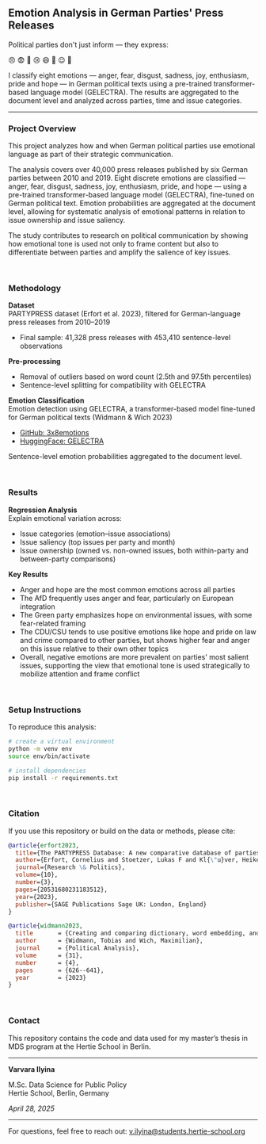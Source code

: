 ## Emotion Analysis in German Parties' Press Releases

Political parties don't just inform — they express:

😠 😨 🤢 😢 😄 🤩 😌 🥺

I classify eight emotions — anger, fear, disgust, sadness, joy, enthusiasm, pride and hope — in German political texts using a pre-trained transformer-based language model (GELECTRA). The results are aggregated to the document level and analyzed across parties, time and issue categories.

---

### Project Overview

This project analyzes how and when German political parties use emotional language as part of their strategic communication.  

The analysis covers over 40,000 press releases published by six German parties between 2010 and 2019. Eight discrete emotions are classified — anger, fear, disgust, sadness, joy, enthusiasm, pride, and hope — using a pre-trained transformer-based language model (GELECTRA), fine-tuned on German political text. Emotion probabilities are aggregated at the document level, allowing for systematic analysis of emotional patterns in relation to issue ownership and issue saliency.  

The study contributes to research on political communication by showing how emotional tone is used not only to frame content but also to differentiate between parties and amplify the salience of key issues.

<br>

### Methodology

**Dataset**  
PARTYPRESS dataset (Erfort et al. 2023), filtered for German-language press releases from 2010–2019  
- Final sample: 41,328 press releases with 453,410 sentence-level observations

**Pre-processing**  
- Removal of outliers based on word count (2.5th and 97.5th percentiles)  
- Sentence-level splitting for compatibility with GELECTRA

**Emotion Classification**  
Emotion detection using GELECTRA, a transformer-based model fine-tuned for German political texts (Widmann & Wich 2023)

- [GitHub: 3x8emotions](https://github.com/tweedmann/3x8emotions)
- [HuggingFace: GELECTRA](https://huggingface.co/german-nlp-group/electra-base-german-uncased)

Sentence-level emotion probabilities aggregated to the document level.

<br>

### Results

**Regression Analysis**  
Explain emotional variation across:

- Issue categories (emotion–issue associations)
- Issue saliency (top issues per party and month)
- Issue ownership (owned vs. non-owned issues, both within-party and between-party comparisons)

**Key Results**  
- Anger and hope are the most common emotions across all parties
- The AfD frequently uses anger and fear, particularly on European integration
- The Green party emphasizes hope on environmental issues, with some fear-related framing
- The CDU/CSU tends to use positive emotions like hope and pride on law and crime compared to other parties, but shows higher fear and anger on this issue relative to their own other topics
- Overall, negative emotions are more prevalent on parties' most salient issues, supporting the view that emotional tone is used strategically to mobilize attention and frame conflict

<br>

### Setup Instructions

To reproduce this analysis:

```bash
# create a virtual environment
python -m venv env
source env/bin/activate

# install dependencies
pip install -r requirements.txt
```
<br>

### Citation

If you use this repository or build on the data or methods, please cite:

```bibtex
@article{erfort2023,
  title={The PARTYPRESS Database: A new comparative database of parties’ press releases},
  author={Erfort, Cornelius and Stoetzer, Lukas F and Kl{\"u}ver, Heike},
  journal={Research \& Politics},
  volume={10},
  number={3},
  pages={20531680231183512},
  year={2023},
  publisher={SAGE Publications Sage UK: London, England}
}

@article{widmann2023,
  title       = {Creating and comparing dictionary, word embedding, and transformer-based models to measure discrete emotions in German political text},
  author      = {Widmann, Tobias and Wich, Maximilian},
  journal     = {Political Analysis},
  volume      = {31},
  number      = {4},
  pages       = {626--641},
  year        = {2023}
}
```
<br>

### Contact

This repository contains the code and data used for my master’s thesis in MDS program at the Hertie School in Berlin.

---

**Varvara Ilyina**

M.Sc. Data Science for Public Policy  
Hertie School, Berlin, Germany

*April 28, 2025*

---

For questions, feel free to reach out:
[v.ilyina@students.hertie-school.org](v.ilyina@students.hertie-school.org)
